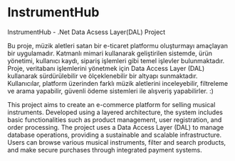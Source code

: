 # InstrumentHub
InstrumentHub - .Net Data Acsess Layer(DAL) Project

Bu proje, müzik aletleri satan bir e-ticaret platformu oluşturmayı amaçlayan bir uygulamadır. Katmanlı mimari kullanarak geliştirilen sistemde, ürün yönetimi, kullanıcı kaydı, sipariş işlemleri gibi temel işlevler bulunmaktadır. Proje, veritabanı işlemlerini yönetmek için Data Access Layer (DAL) kullanarak sürdürülebilir ve ölçeklenebilir bir altyapı sunmaktadır. Kullanıcılar, platform üzerinden farklı müzik aletlerini inceleyebilir, filtreleme ve arama yapabilir, güvenli ödeme sistemleri ile alışveriş yapabilirler. :)

This project aims to create an e-commerce platform for selling musical instruments. Developed using a layered architecture, the system includes basic functionalities such as product management, user registration, and order processing. The project uses a Data Access Layer (DAL) to manage database operations, providing a sustainable and scalable infrastructure. Users can browse various musical instruments, filter and search products, and make secure purchases through integrated payment systems.
